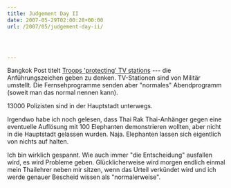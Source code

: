 ```yaml
---
title: Judgement Day II
date: 2007-05-29T02:00:28+00:00
url: /2007/05/judgement-day-ii/




---
```

Bangkok Post titelt [Troops 'protecting' TV stations][1] --- die Anführungszeichen geben zu denken. TV-Stationen sind von Militär umstellt. Die Fernsehprogramme senden aber "normales" Abendprogramm (soweit man das normal nennen kann).

13000 Polizisten sind in der Hauptstadt unterwegs.

Irgendwo habe ich noch gelesen, dass Thai Rak Thai-Anhänger gegen eine eventuelle Auflösung mit 100 Elephanten demonstrieren wollten, aber nicht in die Hauptstadt gelassen wurden. Naja. Elephanten lassen sich eigentlich von nichts auf halten.

Ich bin wirklich gespannt. Wie auch immer "die Entscheidung" ausfallen wird, es wird Probleme geben. Glücklicherweise wird morgen endlich einmal mein Thailehrer neben mir sitzen, wenn das Urteil verkündet wird und ich werde genauer Bescheid wissen als "normalerweise".

 [1]: http://www.bangkokpost.com/breaking_news/breakingnews.php?id=119074
